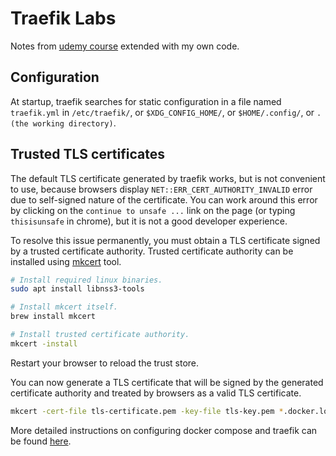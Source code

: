 # Traefik Labs

Notes from [udemy course](https://www.udemy.com/course/the-complete-traefik-training-course/) extended with my own code.

## Configuration

At startup, traefik searches for static configuration in a file named `traefik.yml` in `/etc/traefik/`, or `$XDG_CONFIG_HOME/`, or `$HOME/.config/`, or `. (the working directory)`.

## Trusted TLS certificates

The default TLS certificate generated by traefik works, but is not convenient to use, because browsers display `NET::ERR_CERT_AUTHORITY_INVALID` error due to self-signed nature of the certificate. You can work around this error by clicking on the `continue to unsafe ...` link on the page (or typing `thisisunsafe` in chrome), but it is not a good developer experience.

To resolve this issue permanently, you must obtain a TLS certificate signed by a trusted certificate authority. Trusted certificate authority can be installed using [mkcert](https://github.com/FiloSottile/mkcert) tool.

```sh
# Install required linux binaries.
sudo apt install libnss3-tools

# Install mkcert itself.
brew install mkcert

# Install trusted certificate authority.
mkcert -install
```

Restart your browser to reload the trust store.

You can now generate a TLS certificate that will be signed by the generated certificate authority and treated by browsers as a valid TLS certificate.

```sh
mkcert -cert-file tls-certificate.pem -key-file tls-key.pem *.docker.localhost
```

More detailed instructions on configuring docker compose and traefik can be found [here](https://www.putzisan.com/articles/https-setup-with-traefik-docker-compose-for-local-dev).
